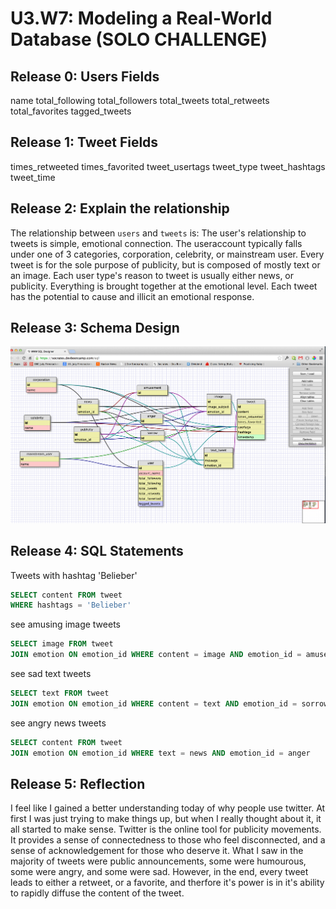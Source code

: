 # U3.W7: Modeling a Real-World Database (SOLO CHALLENGE)

## Release 0: Users Fields
name
total_following
total_followers
total_tweets
total_retweets
total_favorites
tagged_tweets


## Release 1: Tweet Fields
times_retweeted
times_favorited
tweet_usertags
tweet_type
tweet_hashtags
tweet_time


## Release 2: Explain the relationship
The relationship between `users` and `tweets` is: 
	The user's relationship to tweets is simple, emotional connection. The useraccount typically falls under one of 3 categories, corporation, celebrity, or mainstream user. Every tweet is for the sole purpose of publicity, but is composed of mostly text or an image. Each user type's reason to tweet is usually either news, or publicity. Everything is brought together at the emotional level. Each tweet has the potential to cause and illicit an emotional response. 

## Release 3: Schema Design
<img src="../imgs/twitter.png">

## Release 4: SQL Statements
Tweets with hashtag 'Belieber'
```sql
SELECT content FROM tweet
WHERE hashtags = 'Belieber'
```
see amusing image tweets
```sql
SELECT image FROM tweet
JOIN emotion ON emotion_id WHERE content = image AND emotion_id = amusement
```
see sad text tweets
```sql
SELECT text FROM tweet
JOIN emotion ON emotion_id WHERE content = text AND emotion_id = sorrow
```
see angry news tweets
```sql
SELECT content FROM tweet
JOIN emotion ON emotion_id WHERE text = news AND emotion_id = anger
```

## Release 5: Reflection
I feel like I gained a better understanding today of why people use twitter. At first I was just trying to make things up, but when I really thought about it, it all started to make sense. Twitter is the online tool for publicity movements. It provides a sense of connectedness to those who feel disconnected, and a sense of acknowledgement for those who deserve it. What I saw in the majority of tweets were public announcements, some were humourous, some were angry, and some were sad. However, in the end, every tweet leads to either a retweet, or a favorite, and therfore it's power is in it's ability to rapidly diffuse the content of the tweet.